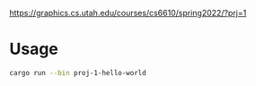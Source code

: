 https://graphics.cs.utah.edu/courses/cs6610/spring2022/?prj=1

# Usage

```sh
cargo run --bin proj-1-hello-world
```